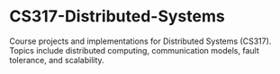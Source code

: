 # CS317-Distributed-Systems
Course projects and implementations for Distributed Systems (CS317). Topics include distributed computing, communication models, fault tolerance, and scalability.
